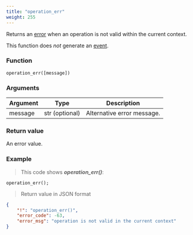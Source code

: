 ```yaml
---
title: "operation_err"
weight: 255
---
```


Returns an [error](../../data-types/error) when an operation is not valid within the current context.

This function does *not* generate an [event](../../overview/events).

### Function

`operation_err([message])`

### Arguments

Argument | Type | Description
-------- | ---- | -----------
message | str (optional) | Alternative error message.

### Return value

An error value.

### Example

> This code shows ***operation_err()***:

```thingsdb,json_response
operation_err();
```

> Return value in JSON format

```json
{
    "!": "operation_err()",
    "error_code": -63,
    "error_msg": "operation is not valid in the current context"
}
```
